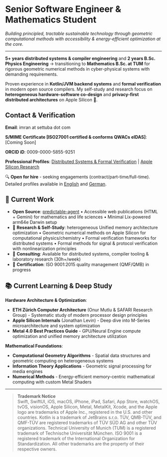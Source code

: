 # Senior Software Engineer & Mathematics Student

*Building principled, tractable sustainable technology through geometric computational methods with accessibility & energy-efficient optimization at the core.*

---

**5+ years distributed systems & compiler engineering** and **2 years B.Sc. Physics Engineering** → transitioning to **Mathematics B.Sc. at TUM** for rigorous geometric numerical methods in cyber-physical systems with demanding requirements.

Proven experience in **Kotlin/JVM backend systems** and **formal verification** in modern open source compilers. My self-study and research focus on **heterogeneous hardware-software co-design** and **privacy-first distributed architectures** on Apple Silicon 🍏.

## Contact & Verification

**Email**: imran at settuba dot com

**S/MIME Certificate [ISO27001 certified & conforms QWACs eIDAS]**: [Coming Soon]

**ORCID iD**: 0009-0000-5855-9251

**Professional Profiles**: [Distributed Systems & Formal Verification](https://github.com/i-walker) | [Apple Silicon Research](https://github.com/settubaDev)

🔍 **Open for hire** - seeking engagements (contract/part-time/full-time). Detailed profiles available in [English](Profile-en.md) and [German](Profile-de.md).

## 🔨 Current Work

- **Open Source**: [predictable-agent](https://github.com/predictable-machines/predictable-agents) • Accessible web publications (HTML + Gemini) for mathematics and life sciences • Minimal Lix-powered arm64e Darwin setup
- 🔬 **Research & Self-Study**: heterogeneous Unified memory architecture optimization • Geometric numerical methods on Apple Silicon for computational physics/chemistry • Formal verification frameworks for distributed systems • Formal methods for signal & protocol verification with nonlinearization principles
- 📝 **Consulting**: Available for distributed systems, compiler tooling & laboratory research (30h+/week)
- 🔄 **Certification**: ISO 9001:2015 quality management (QMF/QMB) in progress


## 📚 Current Learning & Deep Study

**Hardware Architecture & Optimization**:
- **ETH Zürich Computer Architecture** (Onur Mutlu & SAFARI Research Group) - Systematic study of modern processor design principles
- **Apple Silicon Internals** (Jonathan Levin) - Deep dive into M-Series microarchitecture and system optimization
- **Metal 4.0 Best Practices Guide** - GPU/Neural Engine compute optimization and unified memory architecture utilization

**Mathematical Foundations**:
- **Computational Geometry Algorithms** - Spatial data structures and geometric computing on heterogeneous systems
- **Information Theory Applications** - Geometric signal processing for media engines
- **Numerical Methods** - Energy-efficient memory-centric mathematical computing with custom Metal Shaders

---

> **Trademark Notice**  
> Swift, SwiftUI, iOS, macOS, iPhone, iPad, Safari, App Store, watchOS, tvOS, visionOS,
> Apple Silicon, Metal, MetalKit, Xcode, and the Apple logo are trademarks of Apple Inc.,
> registered in the U.S. and other countries. Kotlin is a trademark of JetBrains s.r.o.
> TÜV, QMB-TÜV, and QMF-TÜV are registered trademarks of TÜV SÜD AG and other TÜV organizations. 
> Technical University of Munich (TUM) is a registered
> trademark of Technische Universität München. ISO 9001 is a registered trademark of the
> International Organization for Standardization. All other trademarks are the property of
> their respective owners.
